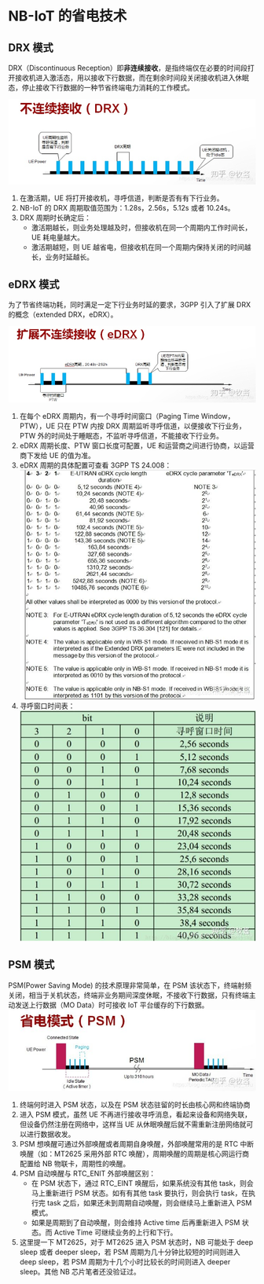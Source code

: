 # NB-IoT 的省电技术

## DRX 模式

DRX（Discontinuous Reception）即**非连续接收**，是指终端仅在必要的时间段打开接收机进入激活态，用以接收下行数据，而在剩余时间段关闭接收机进入休眠态，停止接收下行数据的一种节省终端电力消耗的工作模式。

![DRX工作图](assets/images/DRX工作图.jpg)

1. 在激活期，UE 将打开接收机，寻呼信道，判断是否有有下行业务。
2. NB-IoT 的 DRX 周期取值范围为：1.28s，2.56s，5.12s 或者 10.24s。
3. DRX 周期时长确定后：
   - 激活期越长，则业务处理越及时，但接收机在同一个周期内工作时间长，UE 耗电量越大。
   - 激活期越短，则 UE 越省电，但接收机在同一个周期内保持关闭的时间越长，业务时延越长。

## eDRX 模式

为了节省终端功耗，同时满足一定下行业务时延的要求，3GPP 引入了扩展 DRX 的概念（extended DRX，eDRX）。<br />

![eDRX工作图](assets/images/eDRX工作图.jpg)

1. 在每个 eDRX 周期内，有一个寻呼时间窗口（Paging Time Window，PTW），UE 只在 PTW 内按 DRX 周期监听寻呼信道，以便接收下行业务，PTW 外的时间处于睡眠态，不监听寻呼信道，不能接收下行业务。
1. eDRX 周期长度、PTW 窗口长度可配置，UE 和运营商之间进行协商，以运营商下发给 UE 的值为准。
1. eDRX 周期的具体配置可查看 3GPP TS 24.008：<br />
   ![eDRX周期配置](assets/images/eDRX周期配置.jpg)
1. 寻呼窗口时间表：<br />
   ![eDRX寻呼窗口时间表](assets/images/eDRX寻呼窗口时间表.jpg)

## PSM 模式

PSM(Power Saving Mode) 的技术原理非常简单，在 PSM 该状态下，终端射频关闭，相当于关机状态，终端非业务期间深度休眠，不接收下行数据，只有终端主动发送上行数据（MO Data）时可接收 IoT 平台缓存的下行数据。<br />
![PSM模式工作图](assets/images/PSM模式工作图.jpg)

1. 终端何时进入 PSM 状态，以及在 PSM 状态驻留的时长由核心网和终端协商
1. 进入 PSM 模式，虽然 UE 不再进行接收寻呼消息，看起来设备和网络失联，但设备仍然注册在网络中，这样当 UE 从休眠唤醒后就不需重新注册网络就可以进行数据收发。
1. PSM 想唤醒可通过外部唤醒或者周期自身唤醒，外部唤醒常用的是 RTC 中断唤醒（如：MT2625 采用外部 RTC 唤醒），周期唤醒的周期是核心网运行商配置给 NB 物联卡，周期性的唤醒。
1. PSM 自动唤醒与 RTC_ENIT 外部唤醒区别：
   - 在 PSM 状态下，通过 RTC_EINT 唤醒后，如果系统没有其他 task，则会马上重新进行 PSM 状态。如有有其他 task 要执行，则会执行 task，在执行完 task 之后，如果还未到周期自动唤醒，则会继续马上重新进入 PSM 模式。
   - 如果是周期到了自动唤醒，则会维持 Active time 后再重新进入 PSM 状态。而 Active Time 可继续业务的上行和下行。
1. 这里提一下 MT2625，对于 MT2625 进入 PSM 状态时，NB 可能处于 deep sleep 或者 deeper sleep，若 PSM 周期为几十分钟比较短的时间则进入 deep sleep，若 PSM 周期为十几个小时比较长的时间则进入 deeper sleep。其他 NB 芯片笔者还没验证过。
